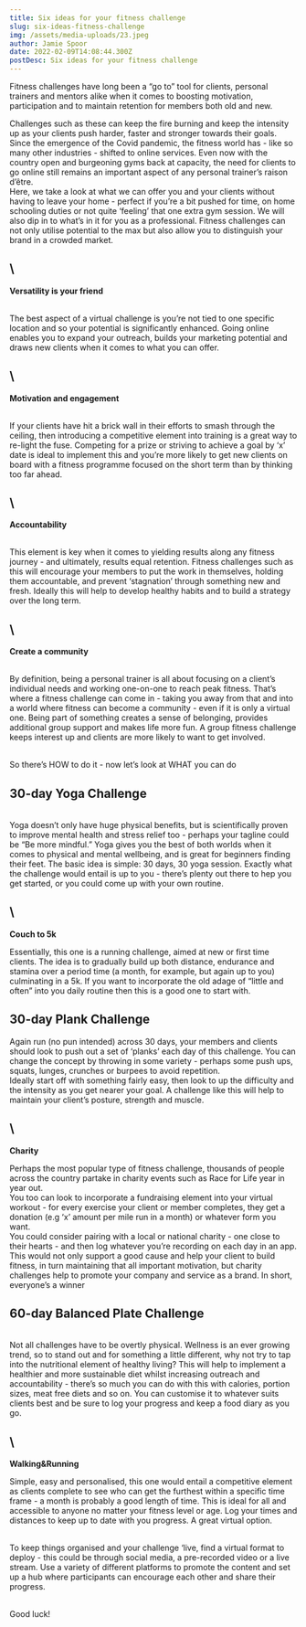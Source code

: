 ```yaml
---
title: Six ideas for your fitness challenge
slug: six-ideas-fitness-challenge
img: /assets/media-uploads/23.jpeg
author: Jamie Spoor
date: 2022-02-09T14:08:44.300Z
postDesc: Six ideas for your fitness challenge
---
```


Fitness challenges have long been a “go to” tool for clients, personal trainers and mentors alike when it comes to boosting motivation, participation and to maintain retention for members both old and new.

Challenges such as these can keep the fire burning and keep the intensity up as your clients push harder, faster and stronger towards their goals.\
Since the emergence of the Covid pandemic, the fitness world has - like so many other industries - shifted to online services. Even now with the country open and burgeoning gyms back at capacity, the need for clients to go online still remains an important aspect of any personal trainer’s raison d’être.\
Here, we take a look at what we can offer you and your clients without having to leave your home - perfect if you’re a bit pushed for time, on home schooling duties or not quite ‘feeling’ that one extra gym session. We will also dip in to what’s in it for you as a professional. Fitness challenges can not only utilise potential to the max but also allow you to distinguish your brand in a crowded market.

## \

**Versatility is your friend**

\
The best aspect of a virtual challenge is you’re not tied to one specific location and so your potential is significantly enhanced. Going online enables you to expand your outreach, builds your marketing potential and draws new clients when it comes to what you can offer.

## \

**Motivation and engagement**

\
If your clients have hit a brick wall in their efforts to smash through the ceiling, then introducing a competitive element into training is a great way to re-light the fuse. Competing for a prize or striving to achieve a goal by ‘x’ date is ideal to implement this and you’re more likely to get new clients on board with a fitness programme focused on the short term than by thinking too far ahead.

## \

**Accountability**

\
This element is key when it comes to yielding results along any fitness journey - and ultimately, results equal retention. Fitness challenges such as this will encourage your members to put the work in themselves, holding them accountable, and prevent ‘stagnation’ through something new and fresh. Ideally this will help to develop healthy habits and to build a strategy over the long term.

## \

**Create a community**

\
By definition, being a personal trainer is all about focusing on a client’s individual needs and working one-on-one to reach peak fitness. That’s where a fitness challenge can come in - taking you away from that and into a world where fitness can become a community - even if it is only a virtual one. Being part of something creates a sense of belonging, provides additional group support and makes life more fun. A group fitness challenge keeps interest up and clients are more likely to want to get involved.

\
So there’s HOW to do it - now let’s look at WHAT you can do

## **30-day Yoga Challenge**

\
Yoga doesn’t only have huge physical benefits, but is scientifically proven to improve mental health and stress relief too - perhaps your tagline could be “Be more mindful.” Yoga gives you the best of both worlds when it comes to physical and mental wellbeing, and is great for beginners finding their feet. The basic idea is simple: 30 days, 30 yoga session. Exactly what the challenge would entail is up to you - there’s plenty out there to hep you get started, or you could come up with your own routine.

## \

**Couch to 5k**

Essentially, this one is a running challenge, aimed at new or first time clients. The idea is to gradually build up both distance, endurance and stamina over a period time (a month, for example, but again up to you) culminating in a 5k. If you want to incorporate the old adage of “little and often” into you daily routine then this is a good one to start with.

## **30-day Plank Challenge**

Again run (no pun intended) across 30 days, your members and clients should look to push out a set of ‘planks’ each day of this challenge. You can change the concept by throwing in some variety - perhaps some push ups, squats, lunges, crunches or burpees to avoid repetition.\
Ideally start off with something fairly easy, then look to up the difficulty and the intensity as you get nearer your goal. A challenge like this will help to maintain your client’s posture, strength and muscle.

## \

**Charity**

Perhaps the most popular type of fitness challenge, thousands of people across the country partake in charity events such as Race for Life year in year out.\
You too can look to incorporate a fundraising element into your virtual workout - for every exercise your client or member completes, they get a donation (e.g ‘x’ amount per mile run in a month) or whatever form you want.\
You could consider pairing with a local or national charity - one close to their hearts - and then log whatever you’re recording on each day in an app.\
This would not only support a good cause and help your client to build fitness, in turn maintaining that all important motivation, but charity challenges help to promote your company and service as a brand. In short, everyone’s a winner

## **60-day Balanced Plate Challenge**

\
Not all challenges have to be overtly physical. Wellness is an ever growing trend, so to stand out and for something a little different, why not try to tap into the nutritional element of healthy living? This will help to implement a healthier and more sustainable diet whilst increasing outreach and accountability - there’s so much you can do with this with calories, portion sizes, meat free diets and so on. You can customise it to whatever suits clients best and be sure to log your progress and keep a food diary as you go.

## \

**Walking&Running**

Simple, easy and personalised, this one would entail a competitive element as clients complete to see who can get the furthest within a specific time frame - a month is probably a good length of time. This is ideal for all and accessible to anyone no matter your fitness level or age. Log your times and distances to keep up to date with you progress. A great virtual option.

\
To keep things organised and your challenge ‘live, find a virtual format to deploy - this could be through social media, a pre-recorded video or a live stream. Use a variety of different platforms to promote the content and set up a hub where participants can encourage each other and share their progress.

\
Good luck!
